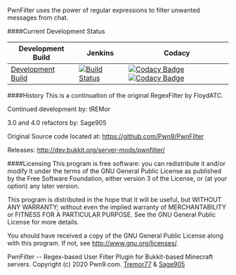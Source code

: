 PwnFilter uses the power of regular expressions to filter unwanted messages from chat. 

####Current Development Status

| Development Build | Jenkins | Codacy |
| --- | --- | --- |
|[Development Build](https://jenkins.addstar.com.au/job/PwnFilter/lastBuild/)| [![Build Status](https://jenkins.addstar.com.au/buildStatus/icon?job=PwnFilter)](https://jenkins.addstar.com.au/job/PwnFilter/)|[![Codacy Badge](https://app.codacy.com/project/badge/Grade/d6b5134ccc764180a38b1781d6cd10cf)](https://www.codacy.com/gh/AddstarMC/PwnFilter?utm_source=github.com&amp;utm_medium=referral&amp;utm_content=AddstarMC/PwnFilter&amp;utm_campaign=Badge_Grade) [![Codacy Badge](https://app.codacy.com/project/badge/Coverage/d6b5134ccc764180a38b1781d6cd10cf)](https://www.codacy.com/gh/AddstarMC/PwnFilter?utm_source=github.com&utm_medium=referral&utm_content=AddstarMC/PwnFilter&utm_campaign=Badge_Coverage)
####History
This is a continuation of the original RegexFilter by FloydATC.

Continued development by: tREMor

3.0 and 4.0 refactors by: Sage905

Original Source code located at: https://github.com/Pwn9/PwnFilter

Releases: http://dev.bukkit.org/server-mods/pwnfilter/

####Licensing
This program is free software: you can redistribute it and/or modify
it under the terms of the GNU General Public License as published by
the Free Software Foundation, either version 3 of the License, or
(at your option) any later version.

This program is distributed in the hope that it will be useful,
but WITHOUT ANY WARRANTY; without even the implied warranty of
MERCHANTABILITY or FITNESS FOR A PARTICULAR PURPOSE.  See the
GNU General Public License for more details.

You should have received a copy of the GNU General Public License
along with this program.  If not, see <http://www.gnu.org/licenses/>.

PwnFilter -- Regex-based User Filter Plugin for Bukkit-based Minecraft servers.
Copyright (c) 2020 Pwn9.com. [Tremor77](mailto://admin@pwn9.com) & [Sage905](mailto://sage905@takeflight.ca)
